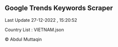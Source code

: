 

## Google Trends Keywords Scraper 
 
Last Update 27-12-2022 , 15:20:52

Country List :
VIETNAM.json



© Abdul Muttaqin 
